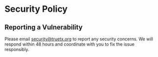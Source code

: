 
# Security Policy

## Reporting a Vulnerability

Please email security@truetx.org to report any security concerns.
We will respond within 48 hours and coordinate with you to fix the issue responsibly.
